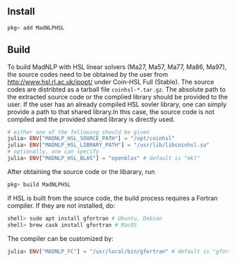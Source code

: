 ## Install
```julia
pkg> add MadNLPHSL
```

## Build

To build MadNLP with HSL linear solvers (Ma27, Ma57, Ma77, Ma86, Ma97), the source codes need to be obtained by the user from <http://www.hsl.rl.ac.uk/ipopt/> under Coin-HSL Full (Stable). The source codes are distribted as a tarball file `coinhsl-*.tar.gz`. The absolute path to the extracted source code or the complied library should be provided to the user. If the user has an already compiled HSL sovler library, one can simply provide a path to that shared library.In this case, the source code is not compiled and the provided shared library is directly used.
```julia
# either one of the following should be given
julia> ENV["MADNLP_HSL_SOURCE_PATH"] = "/opt/coinhsl" 
julia> ENV["MADNLP_HSL_LIBRARY_PATH"] = "/usr/lib/libcoinhsl.so"
# optionally, one can specify
julia> ENV["MADNLP_HSL_BLAS"] = "openblas" # default is "mkl"
```
After obtaining the source code or the libarary, run
```julia
pkg> build MadNLPHSL
```

If HSL is built from the source code, the build process requires a Fortran compiler. If they are not installed, do:
```julia
shell> sudo apt install gfortran # Ubuntu, Debian
shell> brew cask install gfortran # MacOS
```
The compiler can be customized by:
```julia
julia> ENV["MADNLP_FC"] = "/usr/local/bin/gfortran" # default is "gfortran"
```

